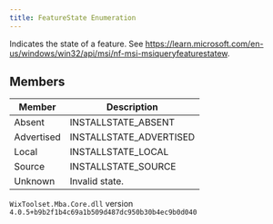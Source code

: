 ```yaml
---
title: FeatureState Enumeration
---
```

Indicates the state of a feature. See https://learn.microsoft.com/en-us/windows/win32/api/msi/nf-msi-msiqueryfeaturestatew.
## Members
| Member | Description |
| ------ | ----------- |
| Absent | INSTALLSTATE_ABSENT |
| Advertised | INSTALLSTATE_ADVERTISED |
| Local | INSTALLSTATE_LOCAL |
| Source | INSTALLSTATE_SOURCE |
| Unknown | Invalid state. |
`WixToolset.Mba.Core.dll` version `4.0.5+b9b2f1b4c69a1b509d487dc950b30b4ec9b0d040`
